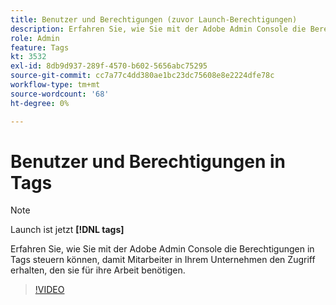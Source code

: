 ```yaml
---
title: Benutzer und Berechtigungen (zuvor Launch-Berechtigungen)
description: Erfahren Sie, wie Sie mit der Adobe Admin Console die Berechtigungen in Tags steuern können, damit Mitarbeiter in Ihrem Unternehmen den Zugriff erhalten, den sie für ihre Arbeit benötigen.
role: Admin
feature: Tags
kt: 3532
exl-id: 8db9d937-289f-4570-b602-5656abc75295
source-git-commit: cc7a77c4dd380ae1bc23dc75608e8e2224dfe78c
workflow-type: tm+mt
source-wordcount: '68'
ht-degree: 0%

---
```


# Benutzer und Berechtigungen in Tags

>[!NOTE]
>
> Launch ist jetzt **[!DNL tags]**

Erfahren Sie, wie Sie mit der Adobe Admin Console die Berechtigungen in Tags steuern können, damit Mitarbeiter in Ihrem Unternehmen den Zugriff erhalten, den sie für ihre Arbeit benötigen.

>[!VIDEO](https://video.tv.adobe.com/v/28734/?quality=12&learn=on)
